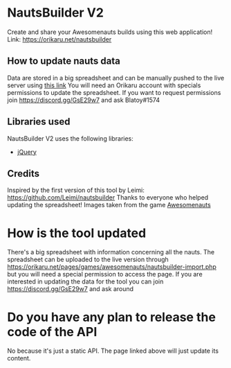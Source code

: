 # NautsBuilder V2
Create and share your Awesomenauts builds using this web application!
Link: https://orikaru.net/nautsbuilder

## How to update nauts data
Data are stored in a big spreadsheet and can be manually pushed to the live server using [this link](https://orikaru.net/pages/games/awesomenauts/nautsbuilder-import.php)
You will need an Orikaru account with specials permissions to update the spreadsheet.
If you want to request permissions join https://discord.gg/GsE29w7 and ask Blatoy#1574

## Libraries used
NautsBuilder V2 uses the following libraries:
* [jQuery](jquery.com)

## Credits
Inspired by the first version of this tool by Leimi: https://github.com/Leimi/nautsbuilder
Thanks to everyone who helped updating the spreadsheet!
Images taken from the game [Awesomenauts](awesomenauts.com)

# How is the tool updated
There's a big spreadsheet with information concerning all the nauts. The spreadsheet can be uploaded to the live version through https://orikaru.net/pages/games/awesomenauts/nautsbuilder-import.php but you will need a special permission to access the page.
If you are interested in updating the data for the tool you can join https://discord.gg/GsE29w7 and ask around

# Do you have any plan to release the code of the API
No because it's just a static API. The page linked above will just update its content.
